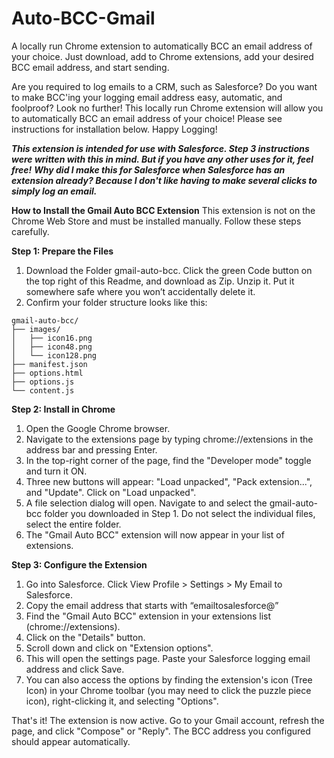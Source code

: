 # Auto-BCC-Gmail
A locally run Chrome extension to automatically BCC an email address of your choice. Just download, add to Chrome extensions, add your desired BCC email address, and start sending.

Are you required to log emails to a CRM, such as Salesforce? Do you want to make BCC'ing your logging email address easy, automatic, and foolproof? Look no further! This locally run Chrome extension will allow you to automatically BCC an email address of your choice! Please see instructions for installation below. Happy Logging!

**_This extension is intended for use with Salesforce. Step 3 instructions were written with this in mind. But if you have any other uses for it, feel free!_**
**_Why did I make this for Salesforce when Salesforce has an extension already? Because I don't like having to make several clicks to simply log an email._**

**How to Install the Gmail Auto BCC Extension**
This extension is not on the Chrome Web Store and must be installed manually. Follow these steps carefully.

**Step 1: Prepare the Files**
 1. Download the Folder gmail-auto-bcc. Click the green Code button on the top right of this Readme, and download as Zip. Unzip it. Put it somewhere safe where you won’t accidentally delete it.
 2. Confirm your folder structure looks like this:
```
gmail-auto-bcc/
├── images/
│   ├── icon16.png
│   ├── icon48.png
│   └── icon128.png
├── manifest.json
├── options.html
├── options.js
└── content.js
```

**Step 2: Install in Chrome**
1. Open the Google Chrome browser.
2. Navigate to the extensions page by typing chrome://extensions in the address bar and pressing Enter.
3. In the top-right corner of the page, find the "Developer mode" toggle and turn it ON.
4. Three new buttons will appear: "Load unpacked", "Pack extension...", and "Update". Click on "Load unpacked".
5. A file selection dialog will open. Navigate to and select the gmail-auto-bcc folder you downloaded in Step 1. Do not select the individual files, select the entire folder.
6. The "Gmail Auto BCC" extension will now appear in your list of extensions.
   
**Step 3: Configure the Extension**
1. Go into Salesforce. Click View Profile > Settings > My Email to Salesforce.
2. Copy the email address that starts with “emailtosalesforce@”
3. Find the "Gmail Auto BCC" extension in your extensions list (chrome://extensions).
4. Click on the "Details" button.
5. Scroll down and click on "Extension options".
6. This will open the settings page. Paste your Salesforce logging email address and click Save.
7. You can also access the options by finding the extension's icon (Tree Icon) in your Chrome toolbar (you may need to click the puzzle piece icon), right-clicking it, and selecting "Options".
   
That's it! The extension is now active. Go to your Gmail account, refresh the page, and click "Compose" or "Reply". The BCC address you configured should appear automatically.
